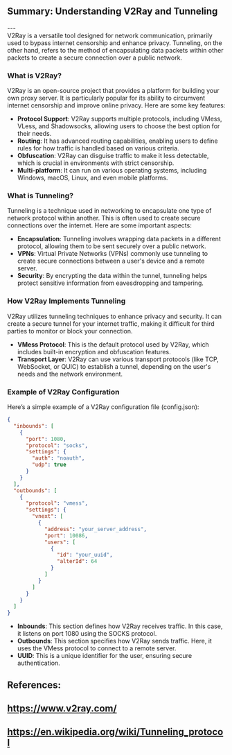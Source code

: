 ## Summary: Understanding V2Ray and Tunneling <br>
---<br>
V2Ray is a versatile tool designed for network communication, primarily used to bypass internet censorship and enhance privacy. Tunneling, on the other hand, refers to the method of encapsulating data packets within other packets to create a secure connection over a public network. 

### What is V2Ray?
V2Ray is an open-source project that provides a platform for building your own proxy server. It is particularly popular for its ability to circumvent internet censorship and improve online privacy. Here are some key features:

- **Protocol Support**: V2Ray supports multiple protocols, including VMess, VLess, and Shadowsocks, allowing users to choose the best option for their needs.
- **Routing**: It has advanced routing capabilities, enabling users to define rules for how traffic is handled based on various criteria.
- **Obfuscation**: V2Ray can disguise traffic to make it less detectable, which is crucial in environments with strict censorship.
- **Multi-platform**: It can run on various operating systems, including Windows, macOS, Linux, and even mobile platforms.

### What is Tunneling?
Tunneling is a technique used in networking to encapsulate one type of network protocol within another. This is often used to create secure connections over the internet. Here are some important aspects:

- **Encapsulation**: Tunneling involves wrapping data packets in a different protocol, allowing them to be sent securely over a public network.
- **VPNs**: Virtual Private Networks (VPNs) commonly use tunneling to create secure connections between a user's device and a remote server.
- **Security**: By encrypting the data within the tunnel, tunneling helps protect sensitive information from eavesdropping and tampering.

### How V2Ray Implements Tunneling
V2Ray utilizes tunneling techniques to enhance privacy and security. It can create a secure tunnel for your internet traffic, making it difficult for third parties to monitor or block your connection. 

- **VMess Protocol**: This is the default protocol used by V2Ray, which includes built-in encryption and obfuscation features.
- **Transport Layer**: V2Ray can use various transport protocols (like TCP, WebSocket, or QUIC) to establish a tunnel, depending on the user's needs and the network environment.

### Example of V2Ray Configuration
Here’s a simple example of a V2Ray configuration file (config.json):

```json
{
  "inbounds": [
    {
      "port": 1080,
      "protocol": "socks",
      "settings": {
        "auth": "noauth",
        "udp": true
      }
    }
  ],
  "outbounds": [
    {
      "protocol": "vmess",
      "settings": {
        "vnext": [
          {
            "address": "your_server_address",
            "port": 10086,
            "users": [
              {
                "id": "your_uuid",
                "alterId": 64
              }
            ]
          }
        ]
      }
    }
  ]
}
```
- **Inbounds**: This section defines how V2Ray receives traffic. In this case, it listens on port 1080 using the SOCKS protocol.
- **Outbounds**: This section specifies how V2Ray sends traffic. Here, it uses the VMess protocol to connect to a remote server.
- **UUID**: This is a unique identifier for the user, ensuring secure authentication.

## References:
## https://www.v2ray.com/
## https://en.wikipedia.org/wiki/Tunneling_protocol